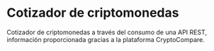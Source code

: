 # Cotizador de criptomonedas

Cotizador de criptomonedas a través del consumo de una API REST, información proporcionada gracias a la plataforma
CryptoCompare.
